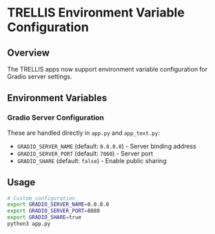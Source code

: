 # TRELLIS Environment Variable Configuration

## Overview

The TRELLIS apps now support environment variable configuration for Gradio server settings.

## Environment Variables

### Gradio Server Configuration
These are handled directly in `app.py` and `app_text.py`:

- `GRADIO_SERVER_NAME` (default: `0.0.0.0`) - Server binding address
- `GRADIO_SERVER_PORT` (default: `7860`) - Server port  
- `GRADIO_SHARE` (default: `false`) - Enable public sharing

## Usage

```bash
# Custom configuration
export GRADIO_SERVER_NAME=0.0.0.0
export GRADIO_SERVER_PORT=8080
export GRADIO_SHARE=true
python3 app.py
```
